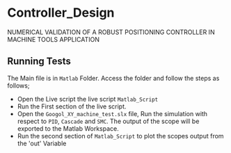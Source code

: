 # Controller_Design
NUMERICAL VALIDATION OF A ROBUST POSITIONING CONTROLLER IN MACHINE TOOLS APPLICATION

## Running Tests

The Main file is in `Matlab` Folder. Access the folder and follow the steps as follows;

- Open the Live script the live script `Matlab_Script`
- Run the First section of the live script.
- Open the `Googol_XY_machine_test.slx` file, Run the simulation with respect to `PID`, `Cascade` and `SMC`. The output of the scope will be exported to the Matlab Workspace.
- Run the second section of `Matlab_Script` to plot the scopes output  from the 'out' Variable

